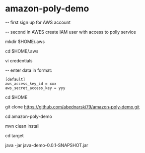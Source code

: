 # amazon-poly-demo


-- first sign up for AWS account

-- second in AWES create IAM user with access to polly service

mkdir $HOME/.aws

cd $HOME/.aws

vi credentials

-- enter data in format:

	[default]
	aws_access_key_id = xxx
	aws_secret_access_key = yyy


cd $HOME

git clone https://github.com/abednarski79/amazon-poly-demo.git

cd amazon-poly-demo

mvn clean install

cd target

java -jar java-demo-0.0.1-SNAPSHOT.jar
